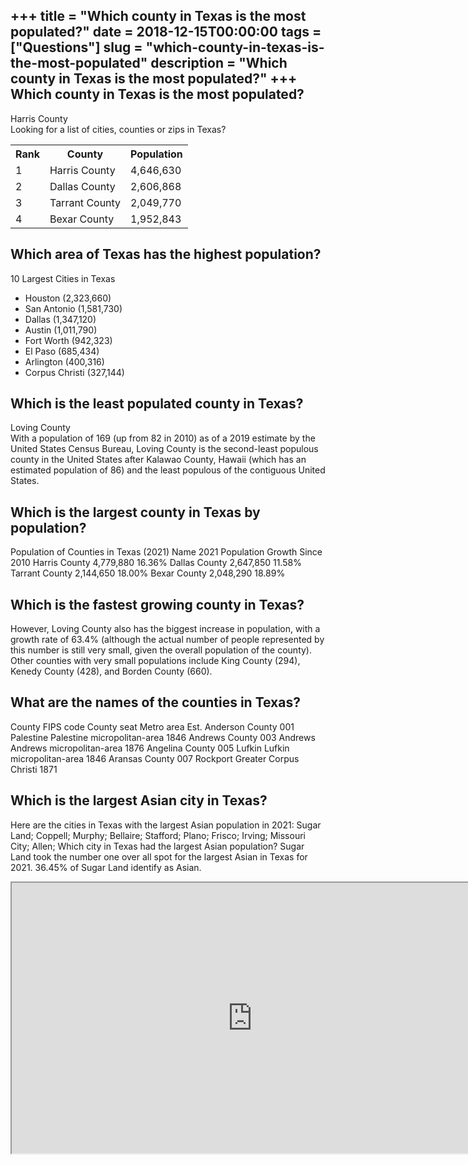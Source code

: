 +++
title = "Which county in Texas is the most populated?"
date = 2018-12-15T00:00:00
tags = ["Questions"]
slug = "which-county-in-texas-is-the-most-populated"
description = "Which county in Texas is the most populated?"
+++
Which county in Texas is the most populated?
--------------------------------------------

Harris County  
Looking for a list of cities, counties or zips in Texas?

<table><tr><th>Rank</th><th>County</th><th>Population</th></tr><tr><td>1</td><td>Harris County</td><td>4,646,630</td></tr><tr><td>2</td><td>Dallas County</td><td>2,606,868</td></tr><tr><td>3</td><td>Tarrant County</td><td>2,049,770</td></tr><tr><td>4</td><td>Bexar County</td><td>1,952,843</td></tr></table>

Which area of Texas has the highest population?
-----------------------------------------------

10 Largest Cities in Texas

- Houston (2,323,660)
- San Antonio (1,581,730)
- Dallas (1,347,120)
- Austin (1,011,790)
- Fort Worth (942,323)
- El Paso (685,434)
- Arlington (400,316)
- Corpus Christi (327,144)

Which is the least populated county in Texas?
---------------------------------------------

Loving County  
With a population of 169 (up from 82 in 2010) as of a 2019 estimate by the United States Census Bureau, Loving County is the second-least populous county in the United States after Kalawao County, Hawaii (which has an estimated population of 86) and the least populous of the contiguous United States.

Which is the largest county in Texas by population?
---------------------------------------------------

Population of Counties in Texas (2021) Name 2021 Population Growth Since 2010 Harris County 4,779,880 16.36% Dallas County 2,647,850 11.58% Tarrant County 2,144,650 18.00% Bexar County 2,048,290 18.89%

Which is the fastest growing county in Texas?
---------------------------------------------

However, Loving County also has the biggest increase in population, with a growth rate of 63.4% (although the actual number of people represented by this number is still very small, given the overall population of the county). Other counties with very small populations include King County (294), Kenedy County (428), and Borden County (660).

What are the names of the counties in Texas?
--------------------------------------------

 County FIPS code County seat Metro area Est. Anderson County 001 Palestine Palestine micropolitan-area 1846 Andrews County 003 Andrews Andrews micropolitan-area 1876 Angelina County 005 Lufkin Lufkin micropolitan-area 1846 Aransas County 007 Rockport Greater Corpus Christi 1871

Which is the largest Asian city in Texas?
-----------------------------------------

Here are the cities in Texas with the largest Asian population in 2021: Sugar Land; Coppell; Murphy; Bellaire; Stafford; Plano; Frisco; Irving; Missouri City; Allen; Which city in Texas had the largest Asian population? Sugar Land took the number one over all spot for the largest Asian in Texas for 2021. 36.45% of Sugar Land identify as Asian.

<iframe allow="accelerometer; autoplay; clipboard-write; encrypted-media; gyroscope; picture-in-picture" allowfullscreen="" class="__youtube_prefs__  epyt-is-override  no-lazyload" data-no-lazy="1" data-origheight="433" data-origwidth="770" data-skipgform_ajax_framebjll="" height="433" id="_ytid_22925" loading="lazy" src="https://www.youtube.com/embed/PWYIv0ePb98?enablejsapi=1&autoplay=0&cc_load_policy=0&cc_lang_pref=&iv_load_policy=1&loop=0&modestbranding=0&rel=1&fs=1&playsinline=0&autohide=2&theme=dark&color=red&controls=1&" title="YouTube player" width="770"></iframe>